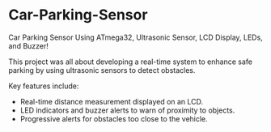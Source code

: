 # Car-Parking-Sensor

Car Parking Sensor Using ATmega32, Ultrasonic Sensor, LCD Display, LEDs, and Buzzer!

This project was all about developing a real-time system to enhance safe parking by using ultrasonic sensors to detect obstacles.

Key features include:

- Real-time distance measurement displayed on an LCD.
- LED indicators and buzzer alerts to warn of proximity to objects.
- Progressive alerts for obstacles too close to the vehicle.
